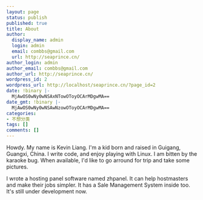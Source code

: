 ```yaml
---
layout: page
status: publish
published: true
title: About
author:
  display_name: admin
  login: admin
  email: combbs@gmail.com
  url: http://seaprince.cn/
author_login: admin
author_email: combbs@gmail.com
author_url: http://seaprince.cn/
wordpress_id: 2
wordpress_url: http://localhost/seaprince.cn/?page_id=2
date: !binary |-
  MjAwOS0wNy0wNSAxNTowOToyOCArMDgwMA==
date_gmt: !binary |-
  MjAwOS0wNy0wNSAwNzowOToyOCArMDgwMA==
categories:
- 不想分类
tags: []
comments: []
---
```

<p>Howdy. My name is Kevin Liang. I'm a kid born and raised in Guigang, Guangxi, China. I write code, and enjoy playing with Linux. I am bitten by the karaoke bug. When available, I'd like to go arround for trip and take some pictures.</p>
<p>I wrote a hosting panel software named zhpanel. It can help hostmasters and make their jobs simpler. It has a Sale Management System inside too. It's still under development now.</p>
